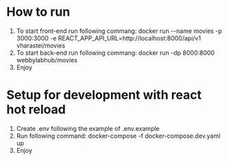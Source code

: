 # How to run

1. To start front-end run following commang: docker run --name movies -p 3000:3000 -e REACT_APP_API_URL=http://localhost:8000/api/v1 vharastei/movies
2. To start back-end run following commang: docker run -dp 8000:8000 webbylabhub/movies
3. Enjoy

# Setup for development with react hot reload

1. Create .env following the example of .env.example
2. Run following command: docker-compose -f docker-compose.dev.yaml up
3. Enjoy
